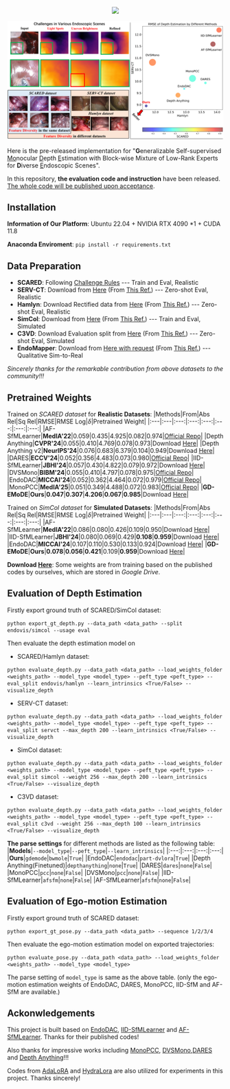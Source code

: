 <p align="center">
<img src="https://capsule-render.vercel.app/api?color=0000FF&type=waving&fontAlignY=35&text=GD-EMoDE&fontColor=FFFFFF&desc=Generalizable%20Self-supervised%20Monocular%20Depth%20Estimation%20for%20Diverse%20Endoscopic%20Scenes&height=250" />
</p>

![](assets/teaser.png)

Here is the pre-released implementation for "**G**eneralizable Self-supervised <ins>Mo</ins>nocular <ins>D</ins>epth <ins>E</ins>stimation with Block-wise Mixture of Low-Rank Experts for **D**iverse <ins>E</ins>ndoscopic Scenes". 

In this repository, **the evaluation code and instruction** have been released. <ins>The whole code will be published upon acceptance</ins>.

## Installation
**Information of Our Platform**: Ubuntu 22.04 + NVIDIA RTX 4090 *1 + CUDA 11.8

**Anaconda Enviroment**: `pip install -r requirements.txt`

## Data Preparation

- **SCARED**: Following [Challenge Rules](https://endovissub2019-scared.grand-challenge.org/) --- Train and Eval, Realistic
- **SERV-CT**: Download from [Here](https://www.ucl.ac.uk/interventional-surgical-sciences/weiss-open-research/weiss-open-data-server/serv-ct) (From [This Ref.](https://www.sciencedirect.com/science/article/pii/S1361841521003479)) --- Zero-shot Eval, Realistic
- **Hamlyn**: Download Rectified data from [Here](https://unizares-my.sharepoint.com/personal/recasens_unizar_es/_layouts/15/onedrive.aspx?id=%2Fpersonal%2Frecasens%5Funizar%5Fes%2FDocuments%2FDoctorado%2FEndo%2DDepth%2Dand%2DMotion%2FOpen%20access%20files%2Fhamlyn%5Fdata&ga=1) (From [This Ref.](https://ieeexplore.ieee.org/abstract/document/9478277)) --- Zero-shot Eval, Realistic
- **SimCol**: Download from [Here](https://rdr.ucl.ac.uk/articles/dataset/Simcol3D_-_3D_Reconstruction_during_Colonoscopy_Challenge_Dataset/24077763) (From [This Ref.](https://arxiv.org/abs/2307.11261)) --- Train and Eval, Simulated
- **C3VD**: Download Evaluation split from [Here](https://drive.google.com/drive/folders/1QfacGUjaD1-ByC1XvukUzu84HGdwKXhF) (From [This Ref.](https://link.springer.com/chapter/10.1007/978-3-031-73411-3_27)) --- Zero-shot Eval, Simulated
- **EndoMapper**: Download from [Here with request](https://www.synapse.org/#!Synapse:syn52137895) (From [This Ref.](https://www.nature.com/articles/s41597-023-02564-7)) --- Qualitative Sim-to-Real

_Sincerely thanks for the remarkable contribution from above datasets to the community!!!_

## Pretrained Weights
Trained on _SCARED dataset_ for **Realistic Datasets**:
|Methods|From|Abs Rel|Sq Rel|RMSE|RMSE Log|$\delta$|Pretrained Weight|
|:---|:---|:---:|:---:|:---:|:---:|:---:|:---:|
|AF-SfMLearner|**MedIA'22**|0.059|0.435|4.925|0.082|0.974|[Official Repo](https://github.com/ShuweiShao/AF-SfMLearner/tree/main?tab=readme-ov-file#-model-zoo)|
|Depth Anything|**CVPR'24**|0.055|0.410|4.769|0.078|0.973|Download [Here](https://drive.google.com/file/d/1H2Zw4Slc9QsBrgsUQ8zbG0XOYEgdXB50/view?usp=sharing)|
|Depth Anything v2|**NeurIPS'24**|0.076|0.683|6.379|0.104|0.949|Download [Here](https://drive.google.com/file/d/1H2Zw4Slc9QsBrgsUQ8zbG0XOYEgdXB50/view?usp=sharing)|
|DARES|**ECCV'24**|0.052|0.356|4.483|0.073|0.980|[Official Repo](https://github.com/mobarakol/DARES?tab=readme-ov-file#model-zoo)|
|IID-SfMLearner|**JBHI'24**|0.057|0.430|4.822|0.079|0.972|Download [Here](https://drive.google.com/file/d/1H2Zw4Slc9QsBrgsUQ8zbG0XOYEgdXB50/view?usp=sharing)|
|DVSMono|**BIBM'24**|0.055|0.410|4.797|0.078|0.975|[Official Repo](https://github.com/adam99goat/DVSMono/tree/main/AF_training_split)|
|EndoDAC|**MICCAI'24**|0.052|0.362|4.464|0.072|0.979|[Official Repo](https://github.com/BeileiCui/EndoDAC/tree/main?tab=readme-ov-file#results)|
|MonoPCC|**MedIA'25**|0.051|0.349|4.488|0.072|0.983|[Official Repo](https://github.com/adam99goat/MonoPCC/tree/main/evaluation_results/AF_training_split)|
|**GD-EMoDE**|**Ours**|**0.047**|**0.307**|**4.206**|**0.067**|**0.985**|Download [Here](https://drive.google.com/file/d/1H2Zw4Slc9QsBrgsUQ8zbG0XOYEgdXB50/view?usp=sharing)|

Trained on _SimCol dataset_ for **Simulated Datasets**:
|Methods|From|Abs Rel|Sq Rel|RMSE|RMSE Log|$\delta$|Pretrained Weight|
|:---|:---|:---:|:---:|:---:|:---:|:---:|:---:|
|AF-SfMLearner|**MedIA'22**|0.086|0.080|0.426|0.109|0.950|Download [Here](https://drive.google.com/file/d/1H2Zw4Slc9QsBrgsUQ8zbG0XOYEgdXB50/view?usp=sharing)|
|IID-SfMLearner|**JBHI'24**|0.080|0.069|0.429|**0.108**|**0.959**|Download [Here](https://drive.google.com/file/d/1H2Zw4Slc9QsBrgsUQ8zbG0XOYEgdXB50/view?usp=sharing)|
|EndoDAC|**MICCAI'24**|0.107|0.110|0.530|0.133|0.924|Download [Here](https://drive.google.com/file/d/1H2Zw4Slc9QsBrgsUQ8zbG0XOYEgdXB50/view?usp=sharing)|
|**GD-EMoDE**|**Ours**|**0.078**|**0.056**|**0.421**|0.109|**0.959**|Download [Here](https://drive.google.com/file/d/1H2Zw4Slc9QsBrgsUQ8zbG0XOYEgdXB50/view?usp=sharing)|

**Download [Here](https://drive.google.com/file/d/1H2Zw4Slc9QsBrgsUQ8zbG0XOYEgdXB50/view?usp=sharing)**: Some weights are from training based on the published codes by ourselves, which are stored in _Google Drive_.

## Evaluation of Depth Estimation
Firstly export ground truth of SCARED/SimCol dataset:
```
python export_gt_depth.py --data_path <data_path> --split endovis/simcol --usage eval
```
Then evaluate the depth estimation model on
- SCARED/Hamlyn dataset:
```
python evaluate_depth.py --data_path <data_path> --load_weights_folder <weights_path> --model_type <model_type> --peft_type <peft_type> --eval_split endovis/hamlyn --learn_intrinsics <True/False> --visualize_depth
```
- SERV-CT dataset:
```
python evaluate_depth.py --data_path <data_path> --load_weights_folder <weights_path> --model_type <model_type> --peft_type <peft_type> --eval_split servct --max_depth 200 --learn_intrinsics <True/False> --visualize_depth
```
- SimCol dataset:
```
python evaluate_depth.py --data_path <data_path> --load_weights_folder <weights_path> --model_type <model_type> --peft_type <peft_type> --eval_split simcol --weight 256 --max_depth 200 --learn_intrinsics <True/False> --visualize_depth
```
- C3VD dataset:
```
python evaluate_depth.py --data_path <data_path> --load_weights_folder <weights_path> --model_type <model_type> --peft_type <peft_type> --eval_split c3vd --weight 256 --max_depth 100 --learn_intrinsics <True/False> --visualize_depth
```
**The parse settings** for different methods are listed as the following table:
|**Models**|`--model_type`|`--peft_type`|`--learn_intrinsics`|
|:---:|:---:|:---:|:---:|
|**Ours**|`gdemode`|`bwmole`|`True`|
|EndoDAC|`endodac`|`part-dvlora`|`True`|
|Depth Anything(Finetuned)|`depthanything`|`none`|`True`|
|DARES|`dares`|`none`|`False`|
|MonoPCC|`pcc`|`none`|`False`|
|DVSMono|`pcc`|`none`|`False`|
|IID-SfMLearner|`afsfm`|`none`|`False`|
|AF-SfMLearner|`afsfm`|`none`|`False`|
## Evaluation of Ego-motion Estimation
Firstly export ground truth of SCARED dataset:
```
python export_gt_pose.py --data_path <data_path> --sequence 1/2/3/4
```
Then evaluate the ego-motion estimation model on exported trajectories:
```
python evaluate_pose.py --data_path <data_path> --load_weights_folder <weights_path> --model_type <model_type>
```
The parse setting of `model_type` is same as the above table. 
(only the ego-motion estimation weights of EndoDAC, DARES, MonoPCC, IID-SfM and AF-SfM are available.)

## Ackonwledgements
This project is built based on [EndoDAC](https://github.com/BeileiCui/EndoDAC), [IID-SfMLearner](https://github.com/bobo909/IID-SfmLearner) and [AF-SfMLearner](https://github.com/ShuweiShao/AF-SfMLearner). Thanks for their published codes!

Also thanks for impressive works including [MonoPCC](https://github.com/adam99goat/MonoPCC), [DVSMono](https://github.com/adam99goat/DVSMono),[DARES](https://github.com/mobarakol/DARES) and [Depth Anything](https://github.com/DepthAnything)!!!

Codes from [AdaLoRA](https://github.com/QingruZhang/AdaLoRA) and [HydraLora](https://github.com/Clin0212/HydraLoRA) are also utilized for experiments in this project. Thanks sincerely!
